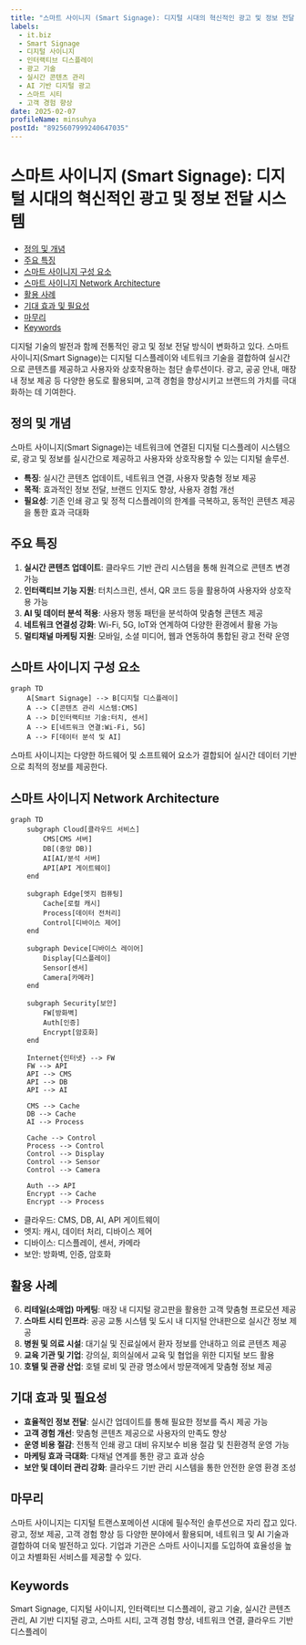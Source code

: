 ```yaml
---
title: "스마트 사이니지 (Smart Signage): 디지털 시대의 혁신적인 광고 및 정보 전달 시스템"
labels:
  - it.biz
  - Smart Signage
  - 디지털 사이니지
  - 인터랙티브 디스플레이
  - 광고 기술
  - 실시간 콘텐츠 관리
  - AI 기반 디지털 광고
  - 스마트 시티
  - 고객 경험 향상
date: 2025-02-07
profileName: minsuhya
postId: "8925607999240647035"
---
```



# 스마트 사이니지 (Smart Signage): 디지털 시대의 혁신적인 광고 및 정보 전달 시스템

<!-- mtoc-start -->

- [정의 및 개념](#정의-및-개념)
- [주요 특징](#주요-특징)
- [스마트 사이니지 구성 요소](#스마트-사이니지-구성-요소)
- [스마트 사이니지 Network Architecture](#스마트-사이니지-network-architecture)
- [활용 사례](#활용-사례)
- [기대 효과 및 필요성](#기대-효과-및-필요성)
- [마무리](#마무리)
- [Keywords](#keywords)

<!-- mtoc-end -->

디지털 기술의 발전과 함께 전통적인 광고 및 정보 전달 방식이 변화하고 있다. 스마트 사이니지(Smart Signage)는 디지털 디스플레이와 네트워크 기술을 결합하여 실시간으로 콘텐츠를 제공하고 사용자와 상호작용하는 첨단 솔루션이다. 광고, 공공 안내, 매장 내 정보 제공 등 다양한 용도로 활용되며, 고객 경험을 향상시키고 브랜드의 가치를 극대화하는 데 기여한다.

## 정의 및 개념

스마트 사이니지(Smart Signage)는 네트워크에 연결된 디지털 디스플레이 시스템으로, 광고 및 정보를 실시간으로 제공하고 사용자와 상호작용할 수 있는 디지털 솔루션.

- **특징**: 실시간 콘텐츠 업데이트, 네트워크 연결, 사용자 맞춤형 정보 제공
- **목적**: 효과적인 정보 전달, 브랜드 인지도 향상, 사용자 경험 개선
- **필요성**: 기존 인쇄 광고 및 정적 디스플레이의 한계를 극복하고, 동적인 콘텐츠 제공을 통한 효과 극대화

## 주요 특징

1. **실시간 콘텐츠 업데이트**: 클라우드 기반 관리 시스템을 통해 원격으로 콘텐츠 변경 가능
2. **인터랙티브 기능 지원**: 터치스크린, 센서, QR 코드 등을 활용하여 사용자와 상호작용 가능
3. **AI 및 데이터 분석 적용**: 사용자 행동 패턴을 분석하여 맞춤형 콘텐츠 제공
4. **네트워크 연결성 강화**: Wi-Fi, 5G, IoT와 연계하여 다양한 환경에서 활용 가능
5. **멀티채널 마케팅 지원**: 모바일, 소셜 미디어, 웹과 연동하여 통합된 광고 전략 운영

## 스마트 사이니지 구성 요소

```mermaid
graph TD
    A[Smart Signage] --> B[디지털 디스플레이]
    A --> C[콘텐츠 관리 시스템:CMS]
    A --> D[인터랙티브 기술:터치, 센서]
    A --> E[네트워크 연결:Wi-Fi, 5G]
    A --> F[데이터 분석 및 AI]
```

스마트 사이니지는 다양한 하드웨어 및 소프트웨어 요소가 결합되어 실시간 데이터 기반으로 최적의 정보를 제공한다.

## 스마트 사이니지 Network Architecture

```mermaid
graph TD
    subgraph Cloud[클라우드 서비스]
        CMS[CMS 서버]
        DB[(중앙 DB)]
        AI[AI/분석 서버]
        API[API 게이트웨이]
    end

    subgraph Edge[엣지 컴퓨팅]
        Cache[로컬 캐시]
        Process[데이터 전처리]
        Control[디바이스 제어]
    end

    subgraph Device[디바이스 레이어]
        Display[디스플레이]
        Sensor[센서]
        Camera[카메라]
    end

    subgraph Security[보안]
        FW[방화벽]
        Auth[인증]
        Encrypt[암호화]
    end

    Internet{인터넷} --> FW
    FW --> API
    API --> CMS
    API --> DB
    API --> AI

    CMS --> Cache
    DB --> Cache
    AI --> Process

    Cache --> Control
    Process --> Control
    Control --> Display
    Control --> Sensor
    Control --> Camera

    Auth --> API
    Encrypt --> Cache
    Encrypt --> Process
```

- 클라우드: CMS, DB, AI, API 게이트웨이
- 엣지: 캐시, 데이터 처리, 디바이스 제어
- 디바이스: 디스플레이, 센서, 카메라
- 보안: 방화벽, 인증, 암호화

## 활용 사례

6. **리테일(소매업) 마케팅**: 매장 내 디지털 광고판을 활용한 고객 맞춤형 프로모션 제공
7. **스마트 시티 인프라**: 공공 교통 시스템 및 도시 내 디지털 안내판으로 실시간 정보 제공
8. **병원 및 의료 시설**: 대기실 및 진료실에서 환자 정보를 안내하고 의료 콘텐츠 제공
9. **교육 기관 및 기업**: 강의실, 회의실에서 교육 및 협업을 위한 디지털 보드 활용
10. **호텔 및 관광 산업**: 호텔 로비 및 관광 명소에서 방문객에게 맞춤형 정보 제공

## 기대 효과 및 필요성

- **효율적인 정보 전달**: 실시간 업데이트를 통해 필요한 정보를 즉시 제공 가능
- **고객 경험 개선**: 맞춤형 콘텐츠 제공으로 사용자의 만족도 향상
- **운영 비용 절감**: 전통적 인쇄 광고 대비 유지보수 비용 절감 및 친환경적 운영 가능
- **마케팅 효과 극대화**: 다채널 연계를 통한 광고 효과 상승
- **보안 및 데이터 관리 강화**: 클라우드 기반 관리 시스템을 통한 안전한 운영 환경 조성

## 마무리

스마트 사이니지는 디지털 트랜스포메이션 시대에 필수적인 솔루션으로 자리 잡고 있다. 광고, 정보 제공, 고객 경험 향상 등 다양한 분야에서 활용되며, 네트워크 및 AI 기술과 결합하여 더욱 발전하고 있다. 기업과 기관은 스마트 사이니지를 도입하여 효율성을 높이고 차별화된 서비스를 제공할 수 있다.

## Keywords

Smart Signage, 디지털 사이니지, 인터랙티브 디스플레이, 광고 기술, 실시간 콘텐츠 관리, AI 기반 디지털 광고, 스마트 시티, 고객 경험 향상, 네트워크 연결, 클라우드 기반 디스플레이